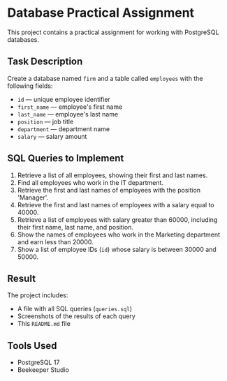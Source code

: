 
# Database Practical Assignment

This project contains a practical assignment for working with PostgreSQL databases.

## Task Description

Create a database named `firm` and a table called `employees` with the following fields:

- `id` — unique employee identifier
- `first_name` — employee's first name
- `last_name` — employee's last name
- `position` — job title
- `department` — department name
- `salary` — salary amount

## SQL Queries to Implement

1. Retrieve a list of all employees, showing their first and last names.
2. Find all employees who work in the IT department.
3. Retrieve the first and last names of employees with the position 'Manager'.
4. Retrieve the first and last names of employees with a salary equal to 40000.
5. Retrieve a list of employees with salary greater than 60000, including their first name, last name, and position.
6. Show the names of employees who work in the Marketing department and earn less than 20000.
7. Show a list of employee IDs (`id`) whose salary is between 30000 and 50000.

## Result

The project includes:

- A file with all SQL queries (`queries.sql`)
- Screenshots of the results of each query
- This `README.md` file

## Tools Used

- PostgreSQL 17
- Beekeeper Studio
